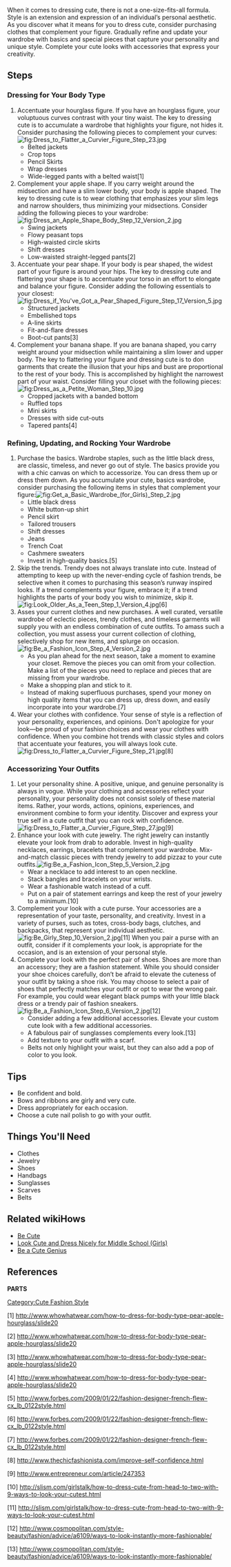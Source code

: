When it comes to dressing cute, there is not a one-size-fits-all
formula. Style is an extension and expression of an individual’s
personal aesthetic. As you discover what it means for you to dress cute,
consider purchasing clothes that complement your figure. Gradually
refine and update your wardrobe with basics and special pieces that
capture your personality and unique style. Complete your cute looks with
accessories that express your creativity.

## Steps

### Dressing for Your Body Type

1.  Accentuate your hourglass figure. If you have an hourglass figure,
    your voluptuous curves contrast with your tiny waist. The key to
    dressing cute is to accumulate a wardrobe that highlights your
    figure, not hides it. Consider purchasing the following pieces to
    complement your
    curves:![](Dress_to_Flatter_a_Curvier_Figure_Step_23.jpg "fig:Dress_to_Flatter_a_Curvier_Figure_Step_23.jpg")
    -   Belted jackets
    -   Crop tops
    -   Pencil Skirts
    -   Wrap dresses
    -   Wide-legged pants with a belted waist[1]
2.  Complement your apple shape. If you carry weight around the
    midsection and have a slim lower body, your body is apple shaped.
    The key to dressing cute is to wear clothing that emphasizes your
    slim legs and narrow shoulders, thus minimizing your midsections.
    Consider adding the following pieces to your
    wardrobe:![](Dress_an_Apple_Shape_Body_Step_12_Version_2.jpg "fig:Dress_an_Apple_Shape_Body_Step_12_Version_2.jpg")
    -   Swing jackets
    -   Flowy peasant tops
    -   High-waisted circle skirts
    -   Shift dresses
    -   Low-waisted straight-legged pants[2]
3.  Accentuate your pear shape. If your body is pear shaped, the widest
    part of your figure is around your hips. The key to dressing cute
    and flattering your shape is to accentuate your torso in an effort
    to elongate and balance your figure. Consider adding the following
    essentials to your
    closest:![](Dress_if_You've_Got_a_Pear_Shaped_Figure_Step_17_Version_5.jpg "fig:Dress_if_You've_Got_a_Pear_Shaped_Figure_Step_17_Version_5.jpg")
    -   Structured jackets
    -   Embellished tops
    -   A-line skirts
    -   Fit-and-flare dresses
    -   Boot-cut pants[3]
4.  Complement your banana shape. If you are banana shaped, you carry
    weight around your midsection while maintaining a slim lower and
    upper body. The key to flattering your figure and dressing cute is
    to don garments that create the illusion that your hips and bust are
    proportional to the rest of your body. This is accomplished by
    highlight the narrowest part of your waist. Consider filling your
    closet with the following
    pieces:![](Dress_as_a_Petite_Woman_Step_10.jpg "fig:Dress_as_a_Petite_Woman_Step_10.jpg")
    -   Cropped jackets with a banded bottom
    -   Ruffled tops
    -   Mini skirts
    -   Dresses with side cut-outs
    -   Tapered pants[4]

### Refining, Updating, and Rocking Your Wardrobe

1.  Purchase the basics. Wardrobe staples, such as the little black
    dress, are classic, timeless, and never go out of style. The basics
    provide you with a chic canvas on which to accessorize. You can
    dress them up or dress them down. As you accumulate your cute,
    basics wardrobe, consider purchasing the following items in styles
    that complement your
    figure:![](Get_a_Basic_Wardrobe_(for_Girls)_Step_2.jpg "fig:Get_a_Basic_Wardrobe_(for_Girls)_Step_2.jpg")
    -   Little black dress
    -   White button-up shirt
    -   Pencil skirt
    -   Tailored trousers
    -   Shift dresses
    -   Jeans
    -   Trench Coat
    -   Cashmere sweaters
    -   Invest in high-quality basics.[5]
2.  Skip the trends. Trendy does not always translate into cute. Instead
    of attempting to keep up with the never-ending cycle of fashion
    trends, be selective when it comes to purchasing this season’s
    runway inspired looks. If a trend complements your figure, embrace
    it; if a trend highlights the parts of your body you wish to
    minimize, skip
    it.![](Look_Older_As_a_Teen_Step_1_Version_4.jpg "fig:Look_Older_As_a_Teen_Step_1_Version_4.jpg")[6]
3.  Asses your current clothes and new purchases. A well curated,
    versatile wardrobe of eclectic pieces, trendy clothes, and timeless
    garments will supply you with an endless combination of cute
    outfits. To amass such a collection, you must assess your current
    collection of clothing, selectively shop for new items, and splurge
    on occasion.
    ![](Be_a_Fashion_Icon_Step_4_Version_2.jpg "fig:Be_a_Fashion_Icon_Step_4_Version_2.jpg")
    -   As you plan ahead for the next season, take a moment to examine
        your closet. Remove the pieces you can omit from your
        collection. Make a list of the pieces you need to replace and
        pieces that are missing from your wardrobe.
    -   Make a shopping plan and stick to it.
    -   Instead of making superfluous purchases, spend your money on
        high quality items that you can dress up, dress down, and easily
        incorporate into your wardrobe.[7]
4.  Wear your clothes with confidence. Your sense of style is a
    reflection of your personality, experiences, and opinions. Don't
    apologize for your look—be proud of your fashion choices and wear
    your clothes with confidence. When you combine hot trends with
    classic styles and colors that accentuate your features, you will
    always look
    cute.![](Dress_to_Flatter_a_Curvier_Figure_Step_21.jpg "fig:Dress_to_Flatter_a_Curvier_Figure_Step_21.jpg")[8]

### Accessorizing Your Outfits

1.  Let your personality shine. A positive, unique, and genuine
    personality is always in vogue. While your clothing and accessories
    reflect your personality, your personality does not consist solely
    of these material items. Rather, your words, actions, opinions,
    experiences, and environment combine to form your identity. Discover
    and express your true self in a cute outfit that you can rock with
    confidence.![](Dress_to_Flatter_a_Curvier_Figure_Step_27.jpg "fig:Dress_to_Flatter_a_Curvier_Figure_Step_27.jpg")[9]
2.  Enhance your look with cute jewelry. The right jewelry can instantly
    elevate your look from drab to adorable. Invest in high-quality
    necklaces, earrings, bracelets that complement your wardrobe.
    Mix-and-match classic pieces with trendy jewelry to add pizzaz to
    your cute
    outfits.![](Be_a_Fashion_Icon_Step_5_Version_2.jpg "fig:Be_a_Fashion_Icon_Step_5_Version_2.jpg")
    -   Wear a necklace to add interest to an open neckline.
    -   Stack bangles and bracelets on your wrists.
    -   Wear a fashionable watch instead of a cuff.
    -   Put on a pair of statement earrings and keep the rest of your
        jewelry to a minimum.[10]
3.  Complement your look with a cute purse. Your accessories are a
    representation of your taste, personality, and creativity. Invest in
    a variety of purses, such as totes, cross-body bags, clutches, and
    backpacks, that represent your individual
    aesthetic.![](Be_Girly_Step_10_Version_2.jpg "fig:Be_Girly_Step_10_Version_2.jpg")[11]
    When you pair a purse with an outfit, consider if it complements
    your look, is appropriate for the occasion, and is an extension of
    your personal style.
4.  Complete your look with the perfect pair of shoes. Shoes are more
    than an accessory; they are a fashion statement. While you should
    consider your shoe choices carefully, don’t be afraid to elevate the
    cuteness of your outfit by taking a shoe risk. You may choose to
    select a pair of shoes that perfectly matches your outfit or opt to
    wear the wrong pair. For example, you could wear elegant black pumps
    with your little black dress or a trendy pair of fashion
    sneakers.![](Be_a_Fashion_Icon_Step_6_Version_2.jpg "fig:Be_a_Fashion_Icon_Step_6_Version_2.jpg")[12]
    -   Consider adding a few additional accessories. Elevate your
        custom cute look with a few additional accessories.
    -   A fabulous pair of sunglasses complements every look.[13]
    -   Add texture to your outfit with a scarf.
    -   Belts not only highlight your waist, but they can also add a pop
        of color to you look.

## Tips

-   Be confident and bold.
-   Bows and ribbons are girly and very cute.
-   Dress appropriately for each occasion.
-   Choose a cute nail polish to go with your outfit.

## Things You'll Need

-   Clothes
-   Jewelry
-   Shoes
-   Handbags
-   Sunglasses
-   Scarves
-   Belts

## Related wikiHows

-   [Be Cute](Be_Cute "wikilink")
-   [Look Cute and Dress Nicely for Middle School
    (Girls)](Look_Cute_and_Dress_Nicely_for_Middle_School_(Girls) "wikilink")
-   [Be a Cute Genius](Be_a_Cute_Genius "wikilink")

## References

__PARTS__

[Category:Cute Fashion Style](Category:Cute_Fashion_Style "wikilink")

[1] <http://www.whowhatwear.com/how-to-dress-for-body-type-pear-apple-hourglass/slide20>

[2] <http://www.whowhatwear.com/how-to-dress-for-body-type-pear-apple-hourglass/slide20>

[3] <http://www.whowhatwear.com/how-to-dress-for-body-type-pear-apple-hourglass/slide20>

[4] <http://www.whowhatwear.com/how-to-dress-for-body-type-pear-apple-hourglass/slide20>

[5] <http://www.forbes.com/2009/01/22/fashion-designer-french-flew-cx_lb_0122style.html>

[6] <http://www.forbes.com/2009/01/22/fashion-designer-french-flew-cx_lb_0122style.html>

[7] <http://www.forbes.com/2009/01/22/fashion-designer-french-flew-cx_lb_0122style.html>

[8] <http://www.thechicfashionista.com/improve-self-confidence.html>

[9] <http://www.entrepreneur.com/article/247353>

[10] <http://slism.com/girlstalk/how-to-dress-cute-from-head-to-two-with-9-ways-to-look-your-cutest.html>

[11] <http://slism.com/girlstalk/how-to-dress-cute-from-head-to-two-with-9-ways-to-look-your-cutest.html>

[12] <http://www.cosmopolitan.com/style-beauty/fashion/advice/a6109/ways-to-look-instantly-more-fashionable/>

[13] <http://www.cosmopolitan.com/style-beauty/fashion/advice/a6109/ways-to-look-instantly-more-fashionable/>